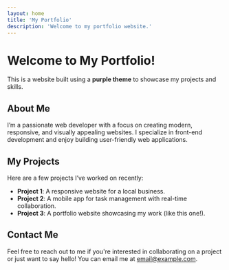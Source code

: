 ```yaml
---
layout: home
title: 'My Portfolio'
description: 'Welcome to my portfolio website.'
---
```


# Welcome to My Portfolio!

This is a website built using a **purple theme** to showcase my projects and skills.

## About Me

I’m a passionate web developer with a focus on creating modern, responsive, and visually appealing websites. I specialize in front-end development and enjoy building user-friendly web applications.

## My Projects

Here are a few projects I’ve worked on recently:

- **Project 1**: A responsive website for a local business.
- **Project 2**: A mobile app for task management with real-time collaboration.
- **Project 3**: A portfolio website showcasing my work (like this one!).

## Contact Me

Feel free to reach out to me if you're interested in collaborating on a project or just want to say hello! You can email me at [email@example.com](mailto:email@example.com).
